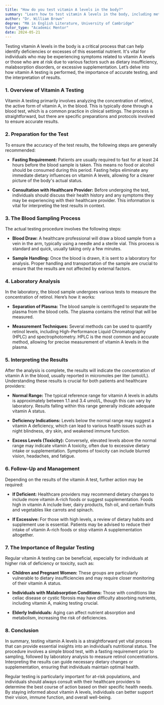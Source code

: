 ```yaml
---
title: "How do you test vitamin A levels in the body?"
summary: "Learn how to test vitamin A levels in the body, including methods, importance, and interpretation of results for identifying deficiencies or excesses."
author: "Dr. William Brown"
degree: "MA in English Literature, University of Cambridge"
tutor_type: "Academic Mentor"
date: 2024-05-21
---
```


Testing vitamin A levels in the body is a critical process that can help identify deficiencies or excesses of this essential nutrient. It's vital for individuals who may be experiencing symptoms related to vitamin A levels or those who are at risk due to various factors such as dietary insufficiency, malabsorption disorders, or excessive supplementation. Let’s delve into how vitamin A testing is performed, the importance of accurate testing, and the interpretation of results.

### 1. Overview of Vitamin A Testing

Vitamin A testing primarily involves analyzing the concentration of retinol, the active form of vitamin A, in the blood. This is typically done through a blood test, which is a common practice in clinical settings. The process is straightforward, but there are specific preparations and protocols involved to ensure accurate results.

### 2. Preparation for the Test

To ensure the accuracy of the test results, the following steps are generally recommended:

- **Fasting Requirement:** Patients are usually required to fast for at least 24 hours before the blood sample is taken. This means no food or alcohol should be consumed during this period. Fasting helps eliminate any immediate dietary influences on vitamin A levels, allowing for a clearer picture of the body's actual status.
  
- **Consultation with Healthcare Provider:** Before undergoing the test, individuals should discuss their health history and any symptoms they may be experiencing with their healthcare provider. This information is vital for interpreting the test results in context.

### 3. The Blood Sampling Process

The actual testing procedure involves the following steps:

- **Blood Draw:** A healthcare professional will draw a blood sample from a vein in the arm, typically using a needle and a sterile vial. This process is standard and quick, usually taking only a few minutes.

- **Sample Handling:** Once the blood is drawn, it is sent to a laboratory for analysis. Proper handling and transportation of the sample are crucial to ensure that the results are not affected by external factors.

### 4. Laboratory Analysis

In the laboratory, the blood sample undergoes various tests to measure the concentration of retinol. Here’s how it works:

- **Separation of Plasma:** The blood sample is centrifuged to separate the plasma from the blood cells. The plasma contains the retinol that will be measured.

- **Measurement Techniques:** Several methods can be used to quantify retinol levels, including High-Performance Liquid Chromatography (HPLC) and spectrophotometry. HPLC is the most common and accurate method, allowing for precise measurement of vitamin A levels in the plasma.

### 5. Interpreting the Results

After the analysis is complete, the results will indicate the concentration of vitamin A in the blood, usually reported in micromoles per liter (umol/L). Understanding these results is crucial for both patients and healthcare providers:

- **Normal Range:** The typical reference range for vitamin A levels in adults is approximately between 1.1 and 3.4 umol/L, though this can vary by laboratory. Results falling within this range generally indicate adequate vitamin A status.

- **Deficiency Indications:** Levels below the normal range may suggest a vitamin A deficiency, which can lead to various health issues such as night blindness, dry skin, and weakened immune function.

- **Excess Levels (Toxicity):** Conversely, elevated levels above the normal range may indicate vitamin A toxicity, often due to excessive dietary intake or supplementation. Symptoms of toxicity can include blurred vision, headaches, and fatigue.

### 6. Follow-Up and Management

Depending on the results of the vitamin A test, further action may be required:

- **If Deficient:** Healthcare providers may recommend dietary changes to include more vitamin A-rich foods or suggest supplementation. Foods high in vitamin A include liver, dairy products, fish oil, and certain fruits and vegetables like carrots and spinach.

- **If Excessive:** For those with high levels, a review of dietary habits and supplement use is essential. Patients may be advised to reduce their intake of vitamin A-rich foods or stop vitamin A supplementation altogether.

### 7. The Importance of Regular Testing

Regular vitamin A testing can be beneficial, especially for individuals at higher risk of deficiency or toxicity, such as:

- **Children and Pregnant Women:** These groups are particularly vulnerable to dietary insufficiencies and may require closer monitoring of their vitamin A status.

- **Individuals with Malabsorption Conditions:** Those with conditions like celiac disease or cystic fibrosis may have difficulty absorbing nutrients, including vitamin A, making testing crucial.

- **Elderly Individuals:** Aging can affect nutrient absorption and metabolism, increasing the risk of deficiencies.

### 8. Conclusion

In summary, testing vitamin A levels is a straightforward yet vital process that can provide essential insights into an individual’s nutritional status. The procedure involves a simple blood test, with a fasting requirement prior to sampling, followed by laboratory analysis to measure retinol concentrations. Interpreting the results can guide necessary dietary changes or supplementation, ensuring that individuals maintain optimal health.

Regular testing is particularly important for at-risk populations, and individuals should always consult with their healthcare providers to determine the best course of action based on their specific health needs. By staying informed about vitamin A levels, individuals can better support their vision, immune function, and overall well-being.
    